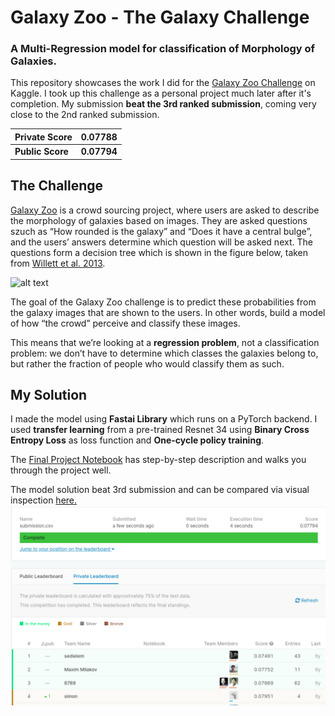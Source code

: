 # Galaxy Zoo - The Galaxy Challenge
### A Multi-Regression model for classification of Morphology of Galaxies.

This repository showcases the work I did for the  [Galaxy Zoo Challenge](https://www.kaggle.com/c/galaxy-zoo-the-galaxy-challenge)  on Kaggle. I took up this challenge as a personal project much later after it's completion. My submission **beat the 3rd ranked submission**, coming very close to the 2nd ranked submission.

|Private Score| 0.07788 |
|--|--|
|**Public Score**| **0.07794** |


## The Challenge

[Galaxy Zoo](http://www.galaxyzoo.org/) is a crowd sourcing project, where users are asked to describe the morphology of galaxies based on images. They are asked questions szuch as “How rounded is the galaxy” and “Does it have a central bulge”, and the users’ answers determine which question will be asked next. The questions form a decision tree which is shown in the figure below, taken from [Willett et al. 2013](http://arxiv.org/abs/1308.3496).

![alt text](https://storage.googleapis.com/kaggle-competitions/kaggle/3175/media/Screen%20Shot%202013-09-25%20at%2010.08.17.png)

The goal of the  Galaxy Zoo challenge is to predict these probabilities from the galaxy images that are shown to the users. In other words, build a model of how “the crowd” perceive and classify these images.

This means that we’re looking at a  **regression  problem**, not a classification problem: we don’t have to determine which classes the galaxies belong to, but rather the fraction of people who would classify them as such.



## My Solution

I made the model using **Fastai Library** which runs on a PyTorch backend. I used **transfer learning** from a pre-trained Resnet 34 using **Binary Cross Entropy Loss** as loss function and **One-cycle policy training**.  

The [Final Project Notebook](https://github.com/the-catalyst/Galaxy-Zoo---The-Galaxy-Challenge/blob/master/Galaxy%20Zoo%20%5BFinal%20Project%20Notebook%5D.ipynb) has step-by-step description and walks you through the project well. 

The model solution beat 3rd submission and can be compared via visual inspection [here.](https://storage.googleapis.com/kaggle-competitions/kaggle/3175/media/Screen%20Shot%202013-09-25%20at%2010.08.17.png)
![](https://github.com/the-catalyst/Galaxy-Zoo---The-Galaxy-Challenge/blob/master/Final%20Kaggle%20Score.png)
